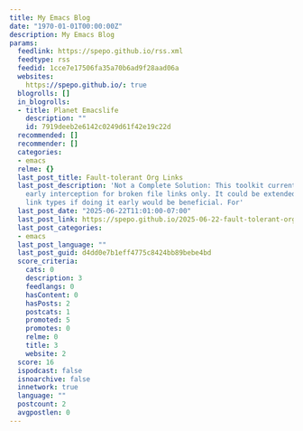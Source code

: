 ```yaml
---
title: My Emacs Blog
date: "1970-01-01T00:00:00Z"
description: My Emacs Blog
params:
  feedlink: https://spepo.github.io/rss.xml
  feedtype: rss
  feedid: 1cce7e17506fa35a70b6ad9f28aad06a
  websites:
    https://spepo.github.io/: true
  blogrolls: []
  in_blogrolls:
  - title: Planet Emacslife
    description: ""
    id: 7919deeb2e6142c0249d61f42e19c22d
  recommended: []
  recommender: []
  categories:
  - emacs
  relme: {}
  last_post_title: Fault-tolerant Org Links
  last_post_description: 'Not a Complete Solution: This toolkit currently provides
    early interception for broken file links only. It could be extended to catch other
    link types if doing it early would be beneficial. For'
  last_post_date: "2025-06-22T11:01:00-07:00"
  last_post_link: https://spepo.github.io/2025-06-22-fault-tolerant-org-links.html
  last_post_categories:
  - emacs
  last_post_language: ""
  last_post_guid: d4dd0e7b1eff4775c8424bb89bebe4bd
  score_criteria:
    cats: 0
    description: 3
    feedlangs: 0
    hasContent: 0
    hasPosts: 2
    postcats: 1
    promoted: 5
    promotes: 0
    relme: 0
    title: 3
    website: 2
  score: 16
  ispodcast: false
  isnoarchive: false
  innetwork: true
  language: ""
  postcount: 2
  avgpostlen: 0
---
```

